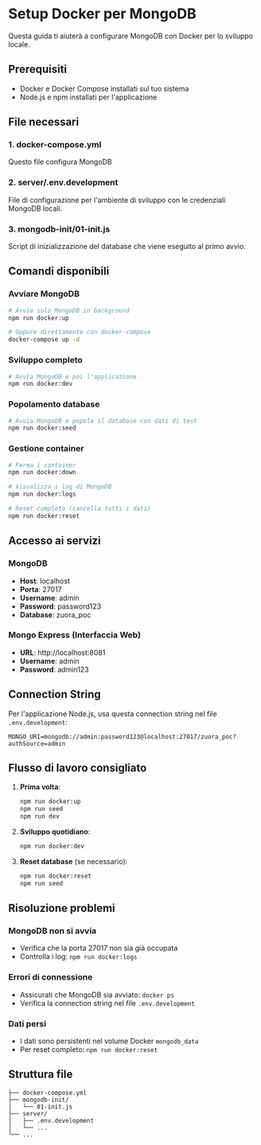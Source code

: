 # Setup Docker per MongoDB

Questa guida ti aiuterà a configurare MongoDB con Docker per lo sviluppo locale.

## Prerequisiti

- Docker e Docker Compose installati sul tuo sistema
- Node.js e npm installati per l'applicazione

## File necessari

### 1. docker-compose.yml
Questo file configura MongoDB

### 2. server/.env.development
File di configurazione per l'ambiente di sviluppo con le credenziali MongoDB locali.

### 3. mongodb-init/01-init.js
Script di inizializzazione del database che viene eseguito al primo avvio.

## Comandi disponibili

### Avviare MongoDB
```bash
# Avvia solo MongoDB in background
npm run docker:up

# Oppure direttamente con docker-compose
docker-compose up -d
```

### Sviluppo completo
```bash
# Avvia MongoDB e poi l'applicazione
npm run docker:dev
```

### Popolamento database
```bash
# Avvia MongoDB e popola il database con dati di test
npm run docker:seed
```

### Gestione container
```bash
# Ferma i container
npm run docker:down

# Visualizza i log di MongoDB
npm run docker:logs

# Reset completo (cancella tutti i dati)
npm run docker:reset
```

## Accesso ai servizi

### MongoDB
- **Host**: localhost
- **Porta**: 27017
- **Username**: admin
- **Password**: password123
- **Database**: zuora_poc

### Mongo Express (Interfaccia Web)
- **URL**: http://localhost:8081
- **Username**: admin
- **Password**: admin123

## Connection String

Per l'applicazione Node.js, usa questa connection string nel file `.env.development`:

```
MONGO_URI=mongodb://admin:password123@localhost:27017/zuora_poc?authSource=admin
```

## Flusso di lavoro consigliato

1. **Prima volta**:
   ```bash
   npm run docker:up
   npm run seed
   npm run dev
   ```

2. **Sviluppo quotidiano**:
   ```bash
   npm run docker:dev
   ```

3. **Reset database** (se necessario):
   ```bash
   npm run docker:reset
   npm run seed
   ```

## Risoluzione problemi

### MongoDB non si avvia
- Verifica che la porta 27017 non sia già occupata
- Controlla i log: `npm run docker:logs`

### Errori di connessione
- Assicurati che MongoDB sia avviato: `docker ps`
- Verifica la connection string nel file `.env.development`

### Dati persi
- I dati sono persistenti nel volume Docker `mongodb_data`
- Per reset completo: `npm run docker:reset`

## Struttura file

```
├── docker-compose.yml
├── mongodb-init/
│   └── 01-init.js
├── server/
│   ├── .env.development
│   └── ...
└── ...
```